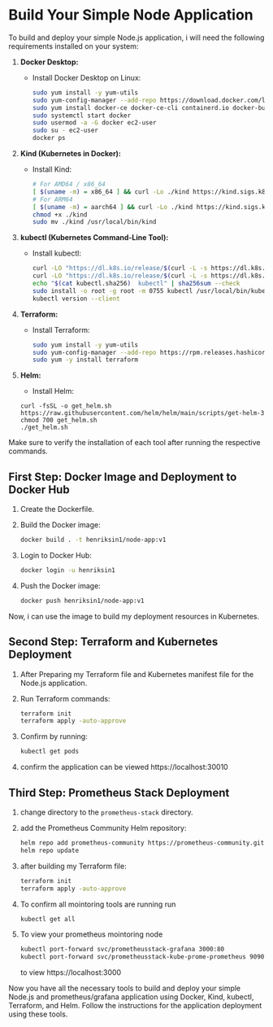 # Build Your Simple Node Application

To build and deploy your simple Node.js application, i will need the following requirements installed on your system:

1. **Docker Desktop:**
   - Install Docker Desktop on Linux:

     ```bash
     sudo yum install -y yum-utils
     sudo yum-config-manager --add-repo https://download.docker.com/linux/centos/docker-ce.repo
     sudo yum install docker-ce docker-ce-cli containerd.io docker-buildx-plugin -y docker-compose-plugin -y
     sudo systemctl start docker
     sudo usermod -a -G docker ec2-user
     sudo su - ec2-user
     docker ps
     ```

2. **Kind (Kubernetes in Docker):**
   - Install Kind:

     ```bash
     # For AMD64 / x86_64
     [ $(uname -m) = x86_64 ] && curl -Lo ./kind https://kind.sigs.k8s.io/dl/v0.23.0/kind-linux-amd64
     # For ARM64
     [ $(uname -m) = aarch64 ] && curl -Lo ./kind https://kind.sigs.k8s.io/dl/v0.23.0/kind-linux-arm64
     chmod +x ./kind
     sudo mv ./kind /usr/local/bin/kind
     ```

3. **kubectl (Kubernetes Command-Line Tool):**
   - Install kubectl:

     ```bash
     curl -LO "https://dl.k8s.io/release/$(curl -L -s https://dl.k8s.io/release/stable.txt)/bin/linux/amd64/kubectl"
     curl -LO "https://dl.k8s.io/release/$(curl -L -s https://dl.k8s.io/release/stable.txt)/bin/linux/amd64/kubectl.sha256"
     echo "$(cat kubectl.sha256)  kubectl" | sha256sum --check
     sudo install -o root -g root -m 0755 kubectl /usr/local/bin/kubectl
     kubectl version --client
     ```

4. **Terraform:**
   - Install Terraform:

     ```bash
     sudo yum install -y yum-utils
     sudo yum-config-manager --add-repo https://rpm.releases.hashicorp.com/RHEL/hashicorp.repo
     sudo yum -y install terraform
     ```

5. **Helm:**
   - Install Helm:

    ```
    curl -fsSL -o get_helm.sh https://raw.githubusercontent.com/helm/helm/main/scripts/get-helm-3
    chmod 700 get_helm.sh
    ./get_helm.sh
     ```

Make sure to verify the installation of each tool after running the respective commands.

## First Step: Docker Image and Deployment to Docker Hub

1. Create the Dockerfile.
2. Build the Docker image:

   ```bash
   docker build . -t henriksin1/node-app:v1
   ```

3. Login to Docker Hub:

   ```bash
   docker login -u henriksin1
   ```

4. Push the Docker image:

   ```bash
   docker push henriksin1/node-app:v1
   ```

Now, i can use the image to build my deployment resources in Kubernetes.

## Second Step: Terraform and Kubernetes Deployment

1. After Preparing my Terraform file and Kubernetes manifest file for the Node.js application.
2. Run Terraform commands:

   ```bash
   terraform init
   terraform apply -auto-approve
   ```

3. Confirm by running:

   ```bash
   kubectl get pods
   ```
4. confirm the application can be viewed
   https://localhost:30010


## Third Step: Prometheus Stack Deployment

1. change directory to the `prometheus-stack` directory.
2. add the Prometheus Community Helm repository:

   ```bash
   helm repo add prometheus-community https://prometheus-community.github.io/helm-charts
   helm repo update
   ```

3. after building my Terraform file:

   ```bash
   terraform init
   terraform apply -auto-approve
   ```

4. To confirm all mointoring tools are running 
   run 
   ```bash 
   kubectl get all 
   ```

5. To view your prometheus mointoring node 
   ```bash 
   kubectl port-forward svc/prometheusstack-grafana 3000:80
   kubectl port-forward svc/prometheusstack-kube-prome-prometheus 9090
   ```
   to view
   https://localhost:3000

Now you have all the necessary tools to build and deploy your simple Node.js and prometheus/grafana application using Docker, Kind, kubectl, Terraform, and Helm. Follow the instructions for the application deployment using these tools.
```
